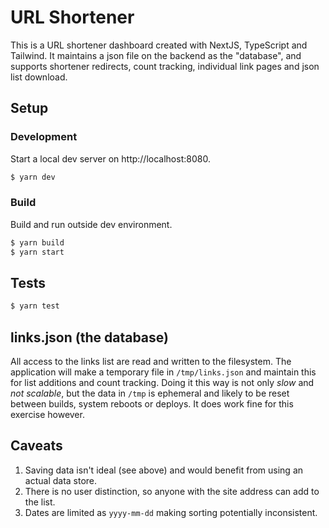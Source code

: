 # URL Shortener

This is a URL shortener dashboard created with NextJS, TypeScript and Tailwind. It maintains a json file on the backend as the "database", and supports shortener redirects, count tracking, individual link pages and json list download.

## Setup

### Development

Start a local dev server on http://localhost:8080.

```bash
$ yarn dev
```

### Build

Build and run outside dev environment.

```bash
$ yarn build
$ yarn start
```

## Tests

```bash
$ yarn test
```

## links.json (the database)

All access to the links list are read and written to the filesystem. The application will
make a temporary file in `/tmp/links.json` and maintain this for list additions and count
tracking. Doing it this way is not only _slow_ and _not scalable_, but the data in `/tmp` is
ephemeral and likely to be reset between builds, system reboots or deploys. It does work
fine for this exercise however.

## Caveats

1. Saving data isn't ideal (see above) and would benefit from using an actual data store.
2. There is no user distinction, so anyone with the site address can add to the list.
3. Dates are limited as `yyyy-mm-dd` making sorting potentially inconsistent.
